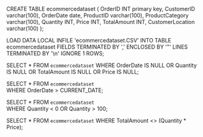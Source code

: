 CREATE TABLE ecommercedataset (
    OrderID INT primary key,
    CustomerID varchar(100),
    OrderDate date,
    ProductID varchar(100),
    ProductCategory varchar(100),
    Quantity INT,
    Price INT,
    TotalAmount INT,
    CustomerLocation varchar(100)
);

LOAD DATA LOCAL INFILE 'ecommercedataset.CSV'
INTO TABLE ecommercedataset
FIELDS TERMINATED BY ','
ENCLOSED BY '"'
LINES TERMINATED BY '\n'
IGNORE 1 ROWS;


SELECT *
FROM `ecommercedataset`
WHERE OrderDate IS NULL 
   OR Quantity IS NULL 
   OR TotalAmount IS NULL 
   OR Price IS NULL;


SELECT *
FROM `ecommercedataset`  
WHERE OrderDate > CURRENT_DATE;


SELECT *
FROM `ecommercedataset`  
WHERE Quantity < 0 OR Quantity > 100;


SELECT *
FROM `ecommercedataset`
WHERE TotalAmount <> (Quantity * Price);

